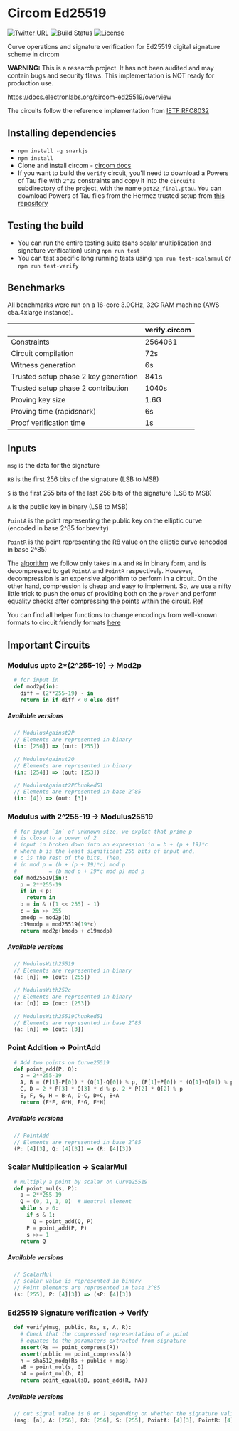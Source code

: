 # Circom Ed25519

[![Twitter URL](https://img.shields.io/twitter/url/https/twitter.com/labs_electron.svg?style=social&label=Follow%20%40labs_electron)](https://twitter.com/labs_electron)
![Build Status](https://github.com/Electron-Labs/ed25519-circom/actions/workflows/actions.yml/badge.svg)
[![License](https://img.shields.io/badge/license-UNLICENSED-red)](LICENSE)
<!--- 
[![CI status](https://github.com/Electron-Labs/circom-ed25519/actions/workflows/actions.yml/badge.svg?branch=master")](CI) 
-->

Curve operations and signature verification for Ed25519 digital signature scheme in circom 

**WARNING:** This is a research project. It has not been audited and may contain bugs and security flaws. This implementation is NOT ready for production use.

https://docs.electronlabs.org/circom-ed25519/overview

The circuits follow the reference implementation from [IETF RFC8032](https://datatracker.ietf.org/doc/html/rfc8032#section-6)


## Installing dependencies
- `npm install -g snarkjs`
- `npm install`
- Clone and install circom - [circom docs](https://docs.circom.io/getting-started/installation/)
- If you want to build the `verify` circuit, you'll need to download a Powers of Tau file with `2^22` constraints and copy it into the `circuits` subdirectory of the project, with the name `pot22_final.ptau`. You can download Powers of Tau files from the Hermez trusted setup from [this repository](https://github.com/iden3/snarkjs#7-prepare-phase-2)

## Testing the build
- You can run the entire testing suite (sans scalar multiplication and signature verification) using `npm run test`
- You can test specific long running tests using `npm run test-scalarmul` or `npm run test-verify`

## Benchmarks

All benchmarks were run on a 16-core 3.0GHz, 32G RAM machine (AWS c5a.4xlarge instance).

||verify.circom|
|---|---|
|Constraints                          |2564061 |
|Circuit compilation                  |72s     |
|Witness generation                   |6s      |
|Trusted setup phase 2 key generation |841s    |
|Trusted setup phase 2 contribution   |1040s   |
|Proving key size                     |1.6G    |
|Proving time (rapidsnark)            |6s      |
|Proof verification time              |1s      |

## Inputs
`msg` is the data for the signature

`R8` is the first 256 bits of the signature (LSB to MSB)

`S` is the first 255 bits of the last 256 bits of the signature (LSB to MSB)

`A` is the public key in binary (LSB to MSB)

`PointA` is the point representing the public key on the elliptic curve (encoded in base 2^85 for brevity)

`PointR` is the point representing the R8 value on the elliptic curve (encoded in base 2^85) 

The [algorithm](https://datatracker.ietf.org/doc/html/rfc8032#section-6) we follow only takes in `A` and `R8` in binary form, and is decompressed to get `PointA` and `PointR` respectively. However, decompression is an expensive algorithm to perform in a circuit. On the other hand, compression is cheap and easy to implement. So, we use a nifty little trick to push the onus of providing both on the `prover` and perform equality checks after compressing the points within the circuit. [Ref](https://github.com/Electron-Labs/ed25519-circom/blob/532f638b4d6ae4684a1f0907df6c92676f0ae8df/circuits/verify.circom#L57)

You can find all helper functions to change encodings from well-known formats to circuit friendly formats [here](https://github.com/Electron-Labs/ed25519-circom/blob/master/test/utils.js)

## Important Circuits

### Modulus upto 2*(2^255-19) -> Mod2p
```python
  # for input in
  def mod2p(in):
    diff = (2**255-19) - in
    return in if diff < 0 else diff
```
##### Available versions
```js
  // ModulusAgainst2P
  // Elements are represented in binary
  (in: [256]) => (out: [255])

  // ModulusAgainst2Q
  // Elements are represented in binary
  (in: [254]) => (out: [253])

  // ModulusAgainst2PChunked51
  // Elements are represented in base 2^85
  (in: [4]) => (out: [3])
```

### Modulus with 2^255-19 -> Modulus25519
```python
  # for input `in` of unknown size, we explot that prime p
  # is close to a power of 2
  # input in broken down into an expression in = b + (p + 19)*c
  # where b is the least significant 255 bits of input and,
  # c is the rest of the bits. Then,
  # in mod p = (b + (p + 19)*c) mod p
  #          = (b mod p + 19*c mod p) mod p
  def mod25519(in):
    p = 2**255-19
    if in < p:
      return in
    b = in & ((1 << 255) - 1)
    c = in >> 255
    bmodp = mod2p(b)
    c19modp = mod25519(19*c)
    return mod2p(bmodp + c19modp)
```
##### Available versions
```js
  // ModulusWith25519
  // Elements are represented in binary
  (a: [n]) => (out: [255])

  // ModulusWith252c
  // Elements are represented in binary
  (a: [n]) => (out: [253])

  // ModulusWith25519Chunked51
  // Elements are represented in base 2^85
  (a: [n]) => (out: [3])
```

### Point Addition -> PointAdd
```python
  # Add two points on Curve25519
  def point_add(P, Q):
    p = 2**255-19
    A, B = (P[1]-P[0]) * (Q[1]-Q[0]) % p, (P[1]+P[0]) * (Q[1]+Q[0]) % p
    C, D = 2 * P[3] * Q[3] * d % p, 2 * P[2] * Q[2] % p
    E, F, G, H = B-A, D-C, D+C, B+A
    return (E*F, G*H, F*G, E*H)
```
##### Available versions
```js
  // PointAdd
  // Elements are represented in base 2^85
  (P: [4][3], Q: [4][3]) => (R: [4][3]) 
```

### Scalar Multiplication -> ScalarMul
```python
  # Multiply a point by scalar on Curve25519
  def point_mul(s, P):
    p = 2**255-19
    Q = (0, 1, 1, 0)  # Neutral element
    while s > 0:
      if s & 1:
        Q = point_add(Q, P)
      P = point_add(P, P)
      s >>= 1
    return Q
```
##### Available versions
```js
  // ScalarMul
  // scalar value is represented in binary
  // Point elements are represented in base 2^85
  (s: [255], P: [4][3]) => (sP: [4][3]) 
```

### Ed25519 Signature verification -> Verify
```python
  def verify(msg, public, Rs, s, A, R):
    # Check that the compressed representation of a point 
    # equates to the paramaters extracted from signature
    assert(Rs == point_compress(R))
    assert(public == point_compress(A))
    h = sha512_modq(Rs + public + msg)
    sB = point_mul(s, G)
    hA = point_mul(h, A)
    return point_equal(sB, point_add(R, hA))
```
##### Available versions
```js
  // out signal value is 0 or 1 depending on whether the signature validation failed or passed
  (msg: [n], A: [256], R8: [256], S: [255], PointA: [4][3], PointR: [4][3]) => (out);
```
